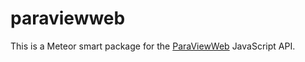paraviewweb
===========

This is a Meteor smart package for the [ParaViewWeb](http://www.paraview.org/ParaView3/Doc/Nightly/www/js-doc/index.html) JavaScript API.
